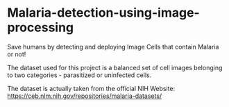 # Malaria-detection-using-image-processing

Save humans by detecting and deploying Image Cells that contain Malaria or not!

The dataset used for this project is a balanced set of cell images belonging to two categories - parasitized or uninfected cells.

The dataset is actually taken from the official NIH Website: https://ceb.nlm.nih.gov/repositories/malaria-datasets/
